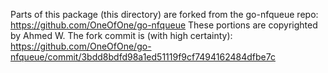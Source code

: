 Parts of this package (this directory) are forked from the go-nfqueue repo: https://github.com/OneOfOne/go-nfqueue
These portions are copyrighted by Ahmed W.
The fork commit is (with high certainty): https://github.com/OneOfOne/go-nfqueue/commit/3bdd8bdfd98a1ed51119f9cf7494162484dfbe7c
